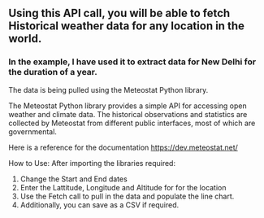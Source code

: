 ## Using this API call, you will be able to fetch Historical weather data for any location in the world. 
### In the example, I have used it to extract data for New Delhi for the duration of a year. 

The data is being pulled using the Meteostat Python library. 

The Meteostat Python library provides a simple API for accessing open weather and climate data. 
The historical observations and statistics are collected by Meteostat from different public interfaces, most of which are governmental.

Here is a reference for the documentation <a herf> https://dev.meteostat.net/ </a>


How to Use: 
After importing the libraries required: 
1. Change the Start and End dates
2. Enter the Lattitude, Longitude and Altitude for for the location
3. Use the Fetch call to pull in the data and populate the line chart.
4. Additionally, you can save as a CSV if required.

